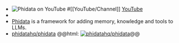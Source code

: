 - ![Phidata on YouTube](https://mintlify.s3-us-west-1.amazonaws.com/phidata/images/assistant.png)
  #[[YouTube/Channel]]
  [YouTube](https://www.youtube.com/@phidata)
-
- [Phidata](https://docs.phidata.com/introduction) is a framework for adding memory, knowledge and tools to LLMs.
- [phidatahq/phidata](https://github.com/phidatahq/phidata)
  @@html: <a href="https://github.com/phidatahq/phidata/"><img src="https://github-readme-stats-astronomer.vercel.app/api/pin/?username=phidatahq&repo=phidata&theme=tokyonight" alt="phidatahq/phidata"/></a>@@